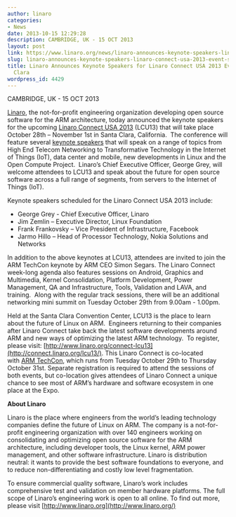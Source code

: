 ```yaml
---
author: linaro
categories:
- News
date: 2013-10-15 12:29:28
description: CAMBRIDGE, UK - 15 OCT 2013
layout: post
link: https://www.linaro.org/news/linaro-announces-keynote-speakers-linaro-connect-usa-2013-event-santa-clara/
slug: linaro-announces-keynote-speakers-linaro-connect-usa-2013-event-santa-clara
title: Linaro Announces Keynote Speakers for Linaro Connect USA 2013 Event in Santa
  Clara
wordpress_id: 4429
---
```


CAMBRIDGE, UK - 15 OCT 2013


[Linaro](http://www.linaro.org/), the not-for-profit engineering organization developing open source software for the ARM architecture, today announced the keynote speakers for the upcoming [Linaro Connect USA 2013](http://connect.linaro.org/lcu13/) (LCU13) that will take place October 28th – November 1st in Santa Clara, California.  The conference will feature several [keynote speakers](http://connect.linaro.org/lcu13/) that will speak on a range of topics from High End Telecom Networking to Transformative Technology in the Internet of Things (IoT), data center and mobile, new developments in Linux and the Open Compute Project.  Linaro’s Chief Executive Officer, George Grey, will welcome attendees to LCU13 and speak about the future for open source software across a full range of segments, from servers to the Internet of Things (IoT).

Keynote speakers scheduled for the Linaro Connect USA 2013 include:

  * George Grey - Chief Executive Officer, Linaro
  * Jim Zemlin – Executive Director, Linux Foundation	
  * Frank Frankovsky – Vice President of Infrastructure, Facebook
  * Jarmo Hillo – Head of Processor Technology, Nokia Solutions and Networks

In addition to the above keynotes at LCU13, attendees are invited to join the ARM TechCon keynote by ARM CEO Simon Segars. The Linaro Connect week-long agenda also features sessions on Android, Graphics and Multimedia, Kernel Consolidation, Platform Development, Power Management, QA and Infrastructure, Tools, Validation and LAVA, and training.  Along with the regular track sessions, there will be an additional networking mini summit on Tuesday October 29th from 9.00am - 1.00pm.

Held at the Santa Clara Convention Center, LCU13 is the place to learn about the future of Linux on ARM.  Engineers returning to their companies after Linaro Connect take back the latest software developments around ARM and new ways of optimizing the latest ARM technology.  To register, please visit: [http://www.linaro.org/connect-lcu13](http://connect.linaro.org/lcu13/). This Linaro Connect is co-located with [ARM TechCon](http://www.armtechcon.com/), which runs from Tuesday October 29th to Thursday October 31st. Separate registration is required to attend the sessions of both events, but co-location gives attendees of Linaro Connect a unique chance to see most of ARM’s hardware and software ecosystem in one place at the Expo.

**About Linaro**

Linaro is the place where engineers from the world’s leading technology companies define the future of Linux on ARM. The company is a not-for-profit engineering organization with over 140 engineers working on consolidating and optimizing open source software for the ARM architecture, including developer tools, the Linux kernel, ARM power management, and other software infrastructure. Linaro is distribution neutral: it wants to provide the best software foundations to everyone, and to reduce non-differentiating and costly low level fragmentation.

To ensure commercial quality software, Linaro’s work includes comprehensive test and validation on member hardware platforms. The full scope of Linaro’s engineering work is open to all online. To find out more, please visit [http://www.linaro.org](http://www.linaro.org/)
